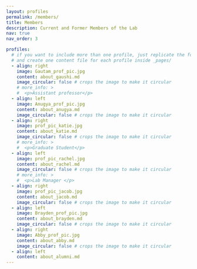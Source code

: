 ```yaml
---
layout: profiles
permalink: /members/
title: Members
description: Current and Former Members of the Lab
nav: true
nav_order: 3

profiles:
  # if you want to include more than one profile, just replicate the following block
  # and create one content file for each profile inside _pages/
  - align: right
    image: Gautam_prof_pic.jpg
    content: about_gaushi.md
    image_circular: false # crops the image to make it circular
    # more_info: >
    #  <p>Assistant professor</p>
  - align: left
    image: Anugya_prof_pic.jpg
    content: about_anugya.md
    image_circular: false # crops the image to make it circular
  - align: right
    image: prof_pic_katie.jpg
    content: about_katie.md
    image_circular: false # crops the image to make it circular
    # more_info: >
    #  <p>Graduate Student</p>
  - align: left
    image: prof_pic_rachel.jpg
    content: about_rachel.md
    image_circular: false # crops the image to make it circular
    # more_info: >
    #  <p>Lab Manager </p>
  - align: right
    image: prof_pic_jacob.jpg
    content: about_jacob.md
    image_circular: false # crops the image to make it circular
  - align: left
    image: Brayden_prof_pic.jpg
    content: about_brayden.md
    image_circular: false # crops the image to make it circular
  - align: right
    image: Abby_prof_pic.jpg
    content: about_abby.md
    image_circular: false # crops the image to make it circular
  - align: left 
    content: about_alumni.md
---
```


